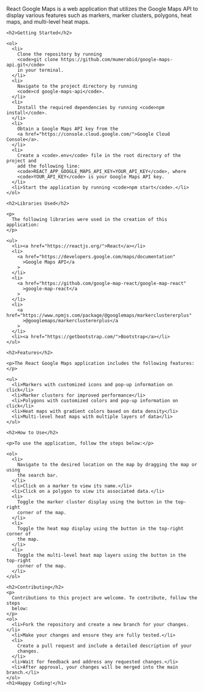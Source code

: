 <!DOCTYPE html>
<html lang="en">
  <head>
    <meta charset="UTF-8" />
    <title>Readme.md</title>
  </head>
  <body>
    <p>
      React Google Maps is a web application that utilizes the Google Maps API
      to display various features such as markers, marker clusters, polygons,
      heat maps, and multi-level heat maps.
    </p>

    <h2>Getting Started</h2>

    <ol>
      <li>
        Clone the repository by running
        <code>git clone https://github.com/mumerabid/google-maps-api.git</code>
        in your terminal.
      </li>
      <li>
        Navigate to the project directory by running
        <code>cd google-maps-api</code>.
      </li>
      <li>
        Install the required dependencies by running <code>npm install</code>.
      </li>
      <li>
        Obtain a Google Maps API key from the
        <a href="https://console.cloud.google.com/">Google Cloud Console</a>.
      </li>
      <li>
        Create a <code>.env</code> file in the root directory of the project and
        add the following line:
        <code>REACT_APP_GOOGLE_MAPS_API_KEY=YOUR_API_KEY</code>, where
        <code>YOUR_API_KEY</code> is your Google Maps API key.
      </li>
      <li>Start the application by running <code>npm start</code>.</li>
    </ol>

    <h2>Libraries Used</h2>

    <p>
      The following libraries were used in the creation of this application:
    </p>

    <ul>
      <li><a href="https://reactjs.org/">React</a></li>
      <li>
        <a href="https://developers.google.com/maps/documentation"
          >Google Maps API</a
        >
      </li>
      <li>
        <a href="https://github.com/google-map-react/google-map-react"
          >google-map-react</a
        >
      </li>
      <li>
        <a href="https://www.npmjs.com/package/@googlemaps/markerclustererplus"
          >@googlemaps/markerclustererplus</a
        >
      </li>
      <li><a href="https://getbootstrap.com/">Bootstrap</a></li>
    </ul>

    <h2>Features</h2>

    <p>The React Google Maps application includes the following features:</p>

    <ul>
      <li>Markers with customized icons and pop-up information on click</li>
      <li>Marker clusters for improved performance</li>
      <li>Polygons with customized colors and pop-up information on click</li>
      <li>Heat maps with gradient colors based on data density</li>
      <li>Multi-level heat maps with multiple layers of data</li>
    </ul>

    <h2>How to Use</h2>

    <p>To use the application, follow the steps below:</p>

    <ol>
      <li>
        Navigate to the desired location on the map by dragging the map or using
        the search bar.
      </li>
      <li>Click on a marker to view its name.</li>
      <li>Click on a polygon to view its associated data.</li>
      <li>
        Toggle the marker cluster display using the button in the top-right
        corner of the map.
      </li>
      <li>
        Toggle the heat map display using the button in the top-right corner of
        the map.
      </li>
      <li>
        Toggle the multi-level heat map layers using the button in the top-right
        corner of the map.
      </li>
    </ol>

    <h2>Contributing</h2>
    <p>
      Contributions to this project are welcome. To contribute, follow the steps
      below:
    </p>
    <ol>
      <li>Fork the repository and create a new branch for your changes.</li>
      <li>Make your changes and ensure they are fully tested.</li>
      <li>
        Create a pull request and include a detailed description of your
        changes.
      </li>
      <li>Wait for feedback and address any requested changes.</li>
      <li>After approval, your changes will be merged into the main branch.</li>
    </ol>
    <h1>Happy Coding!</h1>

  </body>
</html>
